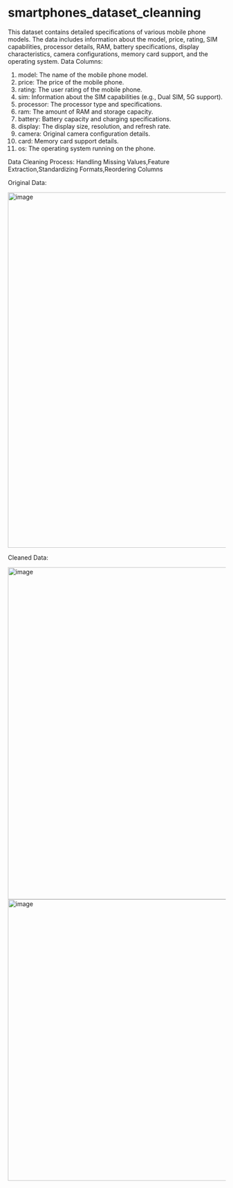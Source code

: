 # smartphones_dataset_cleanning
This dataset contains detailed specifications of various mobile phone models. The data includes information about the model, price, rating, SIM capabilities, processor details, RAM, battery specifications, display characteristics, camera configurations, memory card support, and the operating system.
Data Columns:
1. model: The name of the mobile phone model.
2. price: The price of the mobile phone.
3. rating: The user rating of the mobile phone.
4. sim: Information about the SIM capabilities (e.g., Dual SIM, 5G support).
5. processor: The processor type and specifications.
6. ram: The amount of RAM and storage capacity.
7. battery: Battery capacity and charging specifications.
8. display: The display size, resolution, and refresh rate.
9. camera: Original camera configuration details.
10. card: Memory card support details.
18. os: The operating system running on the phone.

Data Cleaning Process: Handling Missing Values,Feature Extraction,Standardizing Formats,Reordering Columns

Original Data:

<img width="821" alt="image" src="https://github.com/user-attachments/assets/369a8572-8f4b-44c2-a040-c2249df8bc51">

Cleaned Data:

<img width="767" alt="image" src="https://github.com/user-attachments/assets/6833eb84-df0e-48dd-8689-ae42b0be9f8f">

<img width="650" alt="image" src="https://github.com/user-attachments/assets/c06fe586-ae7f-4d80-9c24-9779ee2f38db">


